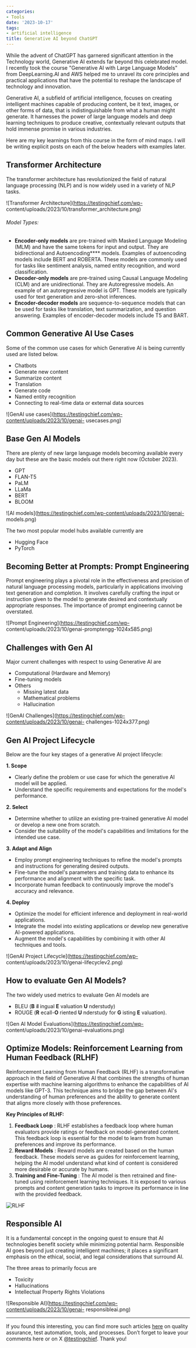 ```yaml
---
categories:
- Tools
date: '2023-10-17'
tags:
- artificial intelligence
title: Generative AI beyond ChatGPT
---
```


While the advent of ChatGPT has garnered significant attention in the
Technology world, Generative AI extends far beyond this celebrated model. I
recently took the course "Generative AI with Large Language Models" from
DeepLearning.AI and AWS helped me to unravel its core principles and practical
applications that have the potential to reshape the landscape of technology
and innovation.

Generative AI, a subfield of artificial intelligence, focuses on creating
intelligent machines capable of producing content, be it text, images, or
other forms of data, that is indistinguishable from what a human might
generate. It harnesses the power of large language models and deep learning
techniques to produce creative, contextually relevant outputs that hold
immense promise in various industries.

Here are my key learnings from this course in the form of mind maps. I will be
writing explicit posts on each of the below headers with examples later.

## Transformer Architecture

The transformer architecture has revolutionized the field of natural language
processing (NLP) and is now widely used in a variety of NLP tasks.

![Transformer Architecture](https://testingchief.com/wp-
content/uploads/2023/10/transformer_architecture.png)

###### Model Types:

  * **Encoder-only models** are pre-trained with Masked Language Modeling (MLM) and have the same tokens for input and output. They are bidirectional and Autoencoding**** models. Examples of autoencoding models include BERT and ROBERTA. These models are commonly used for tasks like sentiment analysis, named entity recognition, and word classification.
  * **Decoder-only models** are pre-trained using Causal Language Modeling (CLM) and are unidirectional. They are Autoregressive models. An example of an autoregressive model is GPT. These models are typically used for text generation and zero-shot inferences.
  * **Encoder-decoder models** are sequence-to-sequence models that can be used for tasks like translation, text summarization, and question answering. Examples of encoder-decoder models include T5 and BART.

## Common Generative AI Use Cases

Some of the common use cases for which Generative AI is being currently used
are listed below.

  * Chatbots
  * Generate new content
  * Summarize content
  * Translation
  * Generate code
  * Named entity recognition
  * Connecting to real-time data or external data sources

![GenAI use cases](https://testingchief.com/wp-content/uploads/2023/10/genai-
usecases.png)

## Base Gen AI Models

There are plenty of new large language models becoming available every day but
these are the basic models out there right now (October 2023).

  * GPT
  * FLAN-T5
  * PaLM
  * LLaMa
  * BERT
  * BLOOM

![AI models](https://testingchief.com/wp-content/uploads/2023/10/genai-
models.png)

The two most popular model hubs available currently are

  * Hugging Face
  * PyTorch

## Becoming Better at Prompts: Prompt Engineering

Prompt engineering plays a pivotal role in the effectiveness and precision of
natural language processing models, particularly in applications involving
text generation and completion. It involves carefully crafting the input or
instruction given to the model to generate desired and contextually
appropriate responses. The importance of prompt engineering cannot be
overstated.

![Prompt Engineering](https://testingchief.com/wp-
content/uploads/2023/10/genai-promptengg-1024x585.png)

## Challenges with Gen AI

Major current challenges with respect to using Generative AI are

  * Computational (Hardware and Memory)
  * Fine-tuning models
  * Others
    * Missing latest data
    * Mathematical problems
    * Hallucination

![GenAI Challenges](https://testingchief.com/wp-content/uploads/2023/10/genai-
challenges-1024x377.png)

## Gen AI Project Lifecycle

Below are the four key stages of a generative AI project lifecycle:

**1\. Scope**

  * Clearly define the problem or use case for which the generative AI model will be applied.
  * Understand the specific requirements and expectations for the model's performance.

**2\. Select**

  * Determine whether to utilize an existing pre-trained generative AI model or develop a new one from scratch.
  * Consider the suitability of the model's capabilities and limitations for the intended use case.

**3\. Adapt and Align**

  * Employ prompt engineering techniques to refine the model's prompts and instructions for generating desired outputs.
  * Fine-tune the model's parameters and training data to enhance its performance and alignment with the specific task.
  * Incorporate human feedback to continuously improve the model's accuracy and relevance.

**4\. Deploy**

  * Optimize the model for efficient inference and deployment in real-world applications.
  * Integrate the model into existing applications or develop new generative AI-powered applications.
  * Augment the model's capabilities by combining it with other AI techniques and tools.

![GenAI Project Lifecycle](https://testingchief.com/wp-
content/uploads/2023/10/genai-lifecyclev2.png)

## How to evaluate Gen AI Models?

The two widely used metrics to evaluate Gen AI models are

  * BLEU (**B** i**l** ingual **E** valuation **U** nderstudy) 
  * ROUGE (**R** ecall-**O** riented **U** nderstudy for **G** isting **E** valuation).

![Gen AI Model Evaluations](https://testingchief.com/wp-
content/uploads/2023/10/genai-evaluations.png)

## Optimize Models: Reinforcement Learning from Human Feedback (RLHF)

Reinforcement Learning from Human Feedback (RLHF) is a transformative approach
in the field of Generative AI that combines the strengths of human expertise
with machine learning algorithms to enhance the capabilities of AI models like
GPT-3. This technique aims to bridge the gap between AI's understanding of
human preferences and the ability to generate content that aligns more closely
with those preferences.

**Key Principles of RLHF:**

  1. **Feedback Loop** : RLHF establishes a feedback loop where human evaluators provide ratings or feedback on model-generated content. This feedback loop is essential for the model to learn from human preferences and improve its performance.
  2. **Reward Models** : Reward models are created based on the human feedback. These models serve as guides for reinforcement learning, helping the AI model understand what kind of content is considered more desirable or accurate by humans.
  3. **Training and Fine-Tuning** : The AI model is then retrained and fine-tuned using reinforcement learning techniques. It is exposed to various prompts and content generation tasks to improve its performance in line with the provided feedback.

![RLHF](https://testingchief.com/wp-content/uploads/2023/10/genai-rlhf.png)

## Responsible AI

It is a fundamental concept in the ongoing quest to ensure that AI
technologies benefit society while minimizing potential harm. Responsible AI
goes beyond just creating intelligent machines; it places a significant
emphasis on the ethical, social, and legal considerations that surround AI.

The three areas to primarily focus are

  * Toxicity
  * Hallucinations
  * Intellectual Property Rights Violations

![Responsible AI](https://testingchief.com/wp-content/uploads/2023/10/genai-
responsibleai.png)

* * *

If you found this interesting, you can find more such articles
[here](https://skthetester.github.io/) on quality assurance, test automation,
tools, and processes. Don’t forget to leave your comments here or on X
[@testingchief](https://x.com/testingchief). Thank you!